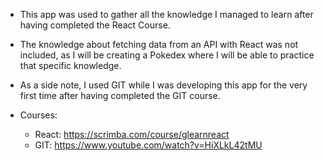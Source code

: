 - This app was used to gather all the knowledge I managed to learn after having completed the React Course. 
- The knowledge about fetching data from an API with React was not included, as I will be creating a Pokedex where I will be able to practice that specific knowledge. 
- As a side note, I used GIT while I was developing this app for the very first time after having completed the GIT course. 

- Courses: 
    - React: https://scrimba.com/course/glearnreact
    - GIT: https://www.youtube.com/watch?v=HiXLkL42tMU

